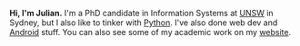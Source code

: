 **Hi, I'm Julian.** I'm a PhD candidate in Information Systems at [UNSW](https://www.business.unsw.edu.au/) in Sydney, but I also like to tinker with [Python](https://github.com/julianprester/pdfscripts). I've also done web dev and [Android](https://github.com/julianprester/RemindMail) stuff. You can also see some of my academic work on my [website](https://julianprester.com).
